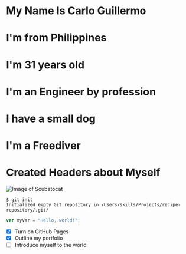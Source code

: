 # My Name Is Carlo Guillermo 
# I'm from Philippines
# I'm 31 years old 
# I'm an Engineer by profession
# I have a small dog
# I'm a Freediver





# Created Headers about Myself



![Image of Scubatocat](https://octodex.github.com/images/scubatocat.png)


```
$ git init
Initialized empty Git repository in /Users/skills/Projects/recipe-repository/.git/
```

``` javascript
var myVar = "Hello, world!";
```



- [X] Turn on GitHub Pages
- [X] Outline my portfolio
- [ ] Introduce myself to the world
